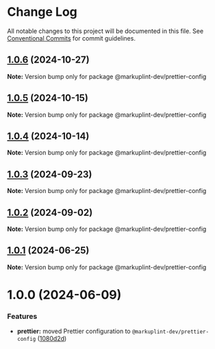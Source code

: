 # Change Log

All notable changes to this project will be documented in this file.
See [Conventional Commits](https://conventionalcommits.org) for commit guidelines.

## [1.0.6](https://github.com/markuplint/markuplint/compare/@markuplint-dev/prettier-config@1.0.5...@markuplint-dev/prettier-config@1.0.6) (2024-10-27)

**Note:** Version bump only for package @markuplint-dev/prettier-config

## [1.0.5](https://github.com/markuplint/markuplint/compare/@markuplint-dev/prettier-config@1.0.4...@markuplint-dev/prettier-config@1.0.5) (2024-10-15)

**Note:** Version bump only for package @markuplint-dev/prettier-config

## [1.0.4](https://github.com/markuplint/markuplint/compare/@markuplint-dev/prettier-config@1.0.3...@markuplint-dev/prettier-config@1.0.4) (2024-10-14)

**Note:** Version bump only for package @markuplint-dev/prettier-config

## [1.0.3](https://github.com/markuplint/markuplint/compare/@markuplint-dev/prettier-config@1.0.2...@markuplint-dev/prettier-config@1.0.3) (2024-09-23)

**Note:** Version bump only for package @markuplint-dev/prettier-config

## [1.0.2](https://github.com/markuplint/markuplint/compare/@markuplint-dev/prettier-config@1.0.1...@markuplint-dev/prettier-config@1.0.2) (2024-09-02)

**Note:** Version bump only for package @markuplint-dev/prettier-config

## [1.0.1](https://github.com/markuplint/markuplint/compare/@markuplint-dev/prettier-config@1.0.0...@markuplint-dev/prettier-config@1.0.1) (2024-06-25)

**Note:** Version bump only for package @markuplint-dev/prettier-config

# 1.0.0 (2024-06-09)

### Features

- **prettier:** moved Prettier configuration to `@markuplint-dev/prettier-config` ([1080d2d](https://github.com/markuplint/markuplint/commit/1080d2dbb7ac53a12bedd8ee92ec6250fbf73dca))
